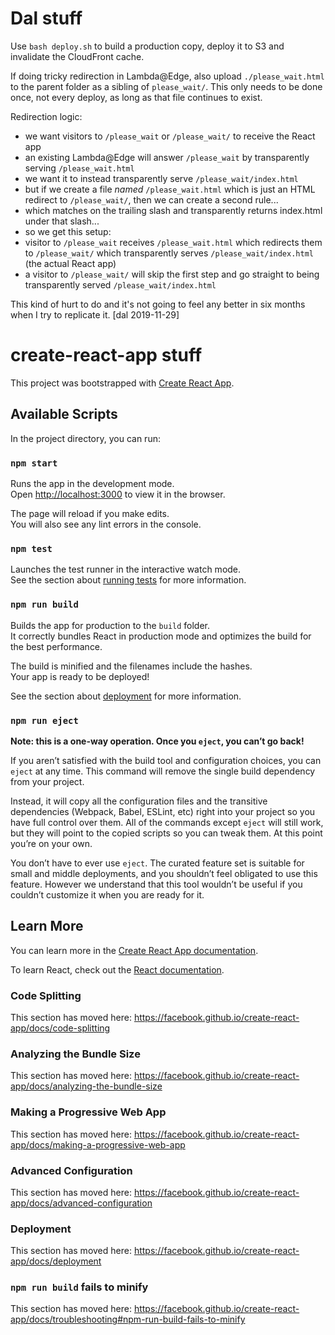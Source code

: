 # Dal stuff

Use `bash deploy.sh` to build a production copy, deploy it to S3 and invalidate the CloudFront cache.

If doing tricky redirection in Lambda@Edge, also upload `./please_wait.html` to the parent folder as a sibling of `please_wait/`. This only needs to be done once, not every deploy, as long as that file continues to exist.

Redirection logic:

- we want visitors to `/please_wait` or `/please_wait/` to receive the React app
- an existing Lambda@Edge will answer `/please_wait` by transparently serving `/please_wait.html`
- we want it to instead transparently serve `/please_wait/index.html`
- but if we create a file _named_ `/please_wait.html` which is just an HTML redirect to `/please_wait/`, then we can create a second rule...
- which matches on the trailing slash and transparently returns index.html under that slash...
- so we get this setup:
- visitor to `/please_wait` receives `/please_wait.html` which redirects them to `/please_wait/` which transparently serves `/please_wait/index.html` (the actual React app)
- a visitor to `/please_wait/` will skip the first step and go straight to being transparently served `/please_wait/index.html`

This kind of hurt to do and it's not going to feel any better in six months when I try to replicate it. \[dal 2019-11-29\]


# create-react-app stuff

This project was bootstrapped with [Create React App](https://github.com/facebook/create-react-app).

## Available Scripts

In the project directory, you can run:

### `npm start`

Runs the app in the development mode.<br />
Open [http://localhost:3000](http://localhost:3000) to view it in the browser.

The page will reload if you make edits.<br />
You will also see any lint errors in the console.

### `npm test`

Launches the test runner in the interactive watch mode.<br />
See the section about [running tests](https://facebook.github.io/create-react-app/docs/running-tests) for more information.

### `npm run build`

Builds the app for production to the `build` folder.<br />
It correctly bundles React in production mode and optimizes the build for the best performance.

The build is minified and the filenames include the hashes.<br />
Your app is ready to be deployed!

See the section about [deployment](https://facebook.github.io/create-react-app/docs/deployment) for more information.

### `npm run eject`

**Note: this is a one-way operation. Once you `eject`, you can’t go back!**

If you aren’t satisfied with the build tool and configuration choices, you can `eject` at any time. This command will remove the single build dependency from your project.

Instead, it will copy all the configuration files and the transitive dependencies (Webpack, Babel, ESLint, etc) right into your project so you have full control over them. All of the commands except `eject` will still work, but they will point to the copied scripts so you can tweak them. At this point you’re on your own.

You don’t have to ever use `eject`. The curated feature set is suitable for small and middle deployments, and you shouldn’t feel obligated to use this feature. However we understand that this tool wouldn’t be useful if you couldn’t customize it when you are ready for it.

## Learn More

You can learn more in the [Create React App documentation](https://facebook.github.io/create-react-app/docs/getting-started).

To learn React, check out the [React documentation](https://reactjs.org/).

### Code Splitting

This section has moved here: https://facebook.github.io/create-react-app/docs/code-splitting

### Analyzing the Bundle Size

This section has moved here: https://facebook.github.io/create-react-app/docs/analyzing-the-bundle-size

### Making a Progressive Web App

This section has moved here: https://facebook.github.io/create-react-app/docs/making-a-progressive-web-app

### Advanced Configuration

This section has moved here: https://facebook.github.io/create-react-app/docs/advanced-configuration

### Deployment

This section has moved here: https://facebook.github.io/create-react-app/docs/deployment

### `npm run build` fails to minify

This section has moved here: https://facebook.github.io/create-react-app/docs/troubleshooting#npm-run-build-fails-to-minify
